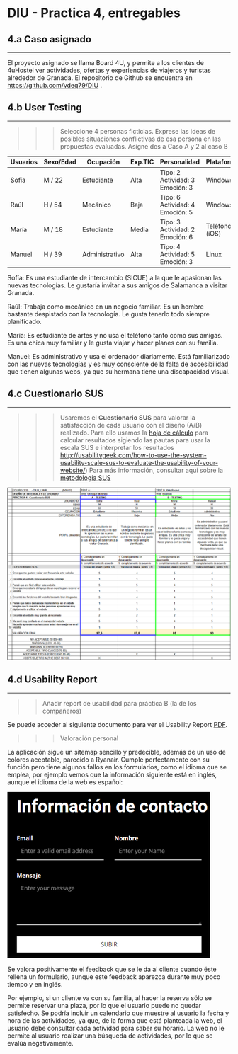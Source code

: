 # DIU - Practica 4, entregables


## 4.a Caso asignado
----
El proyecto asignado  se llama Board 4U, y permite a los clientes de 4uHostel ver actividades, ofertas y experiencias de viajeros y turistas alrededor de Granada.
El repositorio de Github se encuentra en https://github.com/vdeq79/DIU .


## 4.b User Testing
----

>>> Seleccione 4 personas ficticias. Exprese las ideas de posibles situaciones conflictivas de esa persona en las propuestas evaluadas. Asigne dos a Caso A y 2 al caso B
 

| Usuarios | Sexo/Edad     | Ocupación   |  Exp.TIC    | Personalidad | Plataforma | TestA/B
| ------------- | -------- | ----------- | ----------- | -----------  | ---------- | ----
| Sofía  | M / 22   | Estudiante  | Alta       | Tipo: 2 Actividad: 3 Emoción: 3 | Windows       | A 
| Raúl  | H / 54   | Mecánico  | Baja       | Tipo: 6 Actividad: 4 Emoción: 5      | Windows        | A 
| María  | M / 18   | Estudiante     | Media        | Tipo: 3 Actividad: 2  Emoción: 6    | Teléfono (iOS)      | B 
| Manuel  | H / 39   | Administrativo  | Alta       | Tipo: 4 Actividad: 5  Emoción: 3      | Linux        | B 

Sofía: Es una estudiante de intercambio (SICUE) a la que le apasionan las nuevas tecnologías. Le gustaría invitar a sus amigos de Salamanca a visitar Granada.

Raúl: Trabaja como mecánico en un negocio familiar. Es un hombre bastante despistado con la tecnología. Le gusta tenerlo todo siempre planificado.

María: Es estudiante de artes y no usa el teléfono tanto como sus amigas. Es una chica muy familiar y le gusta viajar y hacer planes con su familia.

Manuel: Es administrativo y usa el ordenador diariamente. Está familiarizado con las nuevas tecnologías y es muy consciente de la falta de accesibilidad que tienen algunas webs, ya que su hermana tiene una discapacidad visual.

## 4.c Cuestionario SUS
----

>>> Usaremos el **Cuestionario SUS** para valorar la satisfacción de cada usuario con el diseño (A/B) realizado. Para ello usamos la [hoja de cálculo](https://github.com/mgea/DIU19/blob/master/Cuestionario%20SUS%20DIU.xlsx) para calcular resultados sigiendo las pautas para usar la escala SUS e interpretar los resultados
http://usabilitygeek.com/how-to-use-the-system-usability-scale-sus-to-evaluate-the-usability-of-your-website/)
Para más información, consultar aquí sobre la [metodología SUS](https://cui.unige.ch/isi/icle-wiki/_media/ipm:test-suschapt.pdf)


<img src="./Cuestionario2.PNG">


## 4.d Usability Report
----

>> Añadir report de usabilidad para práctica B (la de los compañeros)

Se puede acceder al siguiente documento para ver el Usability Report
[PDF](P4UsabReport_Board4U_doneby_DIU3_LSMR.pdf).

>>> Valoración personal 

La aplicación sigue un sitemap sencillo y predecible, además de un uso de colores aceptable, parecido a Ryanair. Cumple perfectamente con su función pero tiene algunos fallos en los formularios, como el idioma que se emplea, por ejemplo vemos que la información siguiente está en inglés, aunque el idioma de la web es español:

<img src="./Formulario.PNG">

Se valora positivamente el feedback que se le da al cliente cuando éste rellena un formulario, aunque este feedback aparezca durante muy poco tiempo y en inglés.

Por ejemplo, si un cliente va con su familia, al hacer la reserva sólo se permite reservar una plaza, por lo que el usuario puede no quedar satisfecho.
Se podría incluir un calendario que muestre al usuario la fecha y hora de las actividades, ya que, de la forma que está planteada la web, el usuario debe consultar cada actividad para saber su horario.
La web no le permite al usuario realizar una búsqueda de actividades, por lo que se evalúa negativamente.
